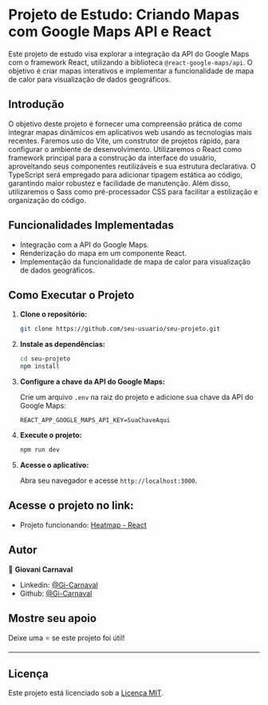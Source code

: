 # Projeto de Estudo: Criando Mapas com Google Maps API e React

Este projeto de estudo visa explorar a integração da API do Google Maps com o framework React, utilizando a biblioteca `@react-google-maps/api`. O objetivo é criar mapas interativos e implementar a funcionalidade de mapa de calor para visualização de dados geográficos.

## Introdução

O objetivo deste projeto é fornecer uma compreensão prática de como integrar mapas dinâmicos em aplicativos web usando as tecnologias mais recentes. Faremos uso do Vite, um construtor de projetos rápido, para configurar o ambiente de desenvolvimento. Utilizaremos o React como framework principal para a construção da interface do usuário, aproveitando seus componentes reutilizáveis e sua estrutura declarativa. O TypeScript será empregado para adicionar tipagem estática ao código, garantindo maior robustez e facilidade de manutenção. Além disso, utilizaremos o Sass como pré-processador CSS para facilitar a estilização e organização do código.

## Funcionalidades Implementadas

- Integração com a API do Google Maps.
- Renderização do mapa em um componente React.
- Implementação da funcionalidade de mapa de calor para visualização de dados geográficos.

## Como Executar o Projeto

1. **Clone o repositório:**

    ```bash
    git clone https://github.com/seu-usuario/seu-projeto.git
    ```

2. **Instale as dependências:**

    ```bash
    cd seu-projeto
    npm install
    ```

3. **Configure a chave da API do Google Maps:**

    Crie um arquivo `.env` na raiz do projeto e adicione sua chave da API do Google Maps:

    ```
    REACT_APP_GOOGLE_MAPS_API_KEY=SuaChaveAqui
    ```

4. **Execute o projeto:**

    ```bash
    npm run dev
    ```

5. **Acesse o aplicativo:**

    Abra seu navegador e acesse `http://localhost:3000`.

## Acesse o projeto no link:

* Projeto funcionando: [Heatmap - React](https://heatmap.giovani-carnaval.com)

## Autor

👤 **Giovani Carnaval**

* Linkedin: [@Gi-Carnaval](https://www.linkedin.com/in/giovani-carnaval/)
* Github: [@Gi-Carnaval](https://github.com/gi-carnaval)

## Mostre seu apoio

Deixe uma ⭐️ se este projeto foi útil!

***
## Licença

Este projeto está licenciado sob a [Licença MIT](LICENSE).
